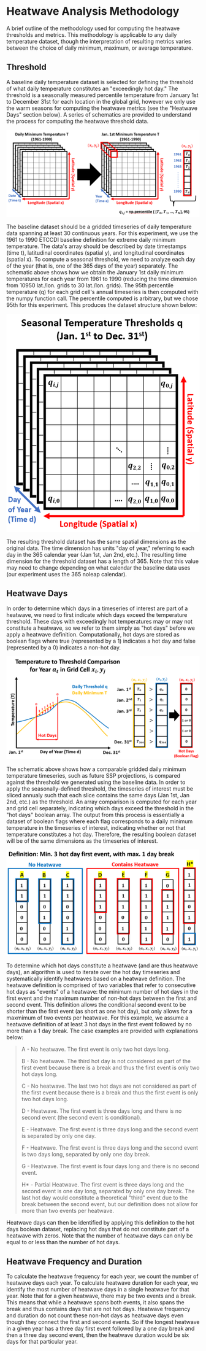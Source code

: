 # Heatwave Analysis Methodology
A brief outline of the methodology used for computing the heatwave thresholds and metrics. This methodology is applicable to any daily temperature dataset, though the interpretation of resulting metrics varies between the choice of daily minimum, maximum, or average temperature.
## Threshold
A baseline daily temperature dataset is selected for defining the threshold of what daily temperature constitutes an "exceedingly hot day." The threshold is a seasonally measured percentile temperature from January 1st to December 31st for each location in the global grid, however we only use the warm seasons for computing the heatwave metrics (see the "Heatwave Days" section below). A series of schematics are provided to understand the process for computing the heatwave threshold data.

![Schematic of gridded timeseries data being analyzed to produce seasonal percentiles thresholds for each grid cell.](imgs/schematic1.png "Schematic 1")

The baseline dataset should be a gridded timeseries of daily temperature data spanning at least 30 continuous years. For this experiment, we use the 1961 to 1990 ETCCDI baseline definition for extreme daily minimum temperature. The data's array should be described by date timestamps (time t), latitudinal coordinates (spatial y), and longitudinal coordinates (spatial x). To compute a seasonal threshold, we need to analyze each day of the year (that is, one of the 365 days of the year) separately. The schematic above shows how we obtain the January 1st daily minimum temperatures for each year from 1961 to 1990 (reducing the time dimension from 10950 lat./lon. grids to 30 lat./lon. grids). The 95th percentile temperature (q) for each grid cell's annual timeseries is then computed with the numpy function call. The percentile computed is arbitrary, but we chose 95th for this experiment. This produces the dataset structure shown below:

![Schematic of structure of threshold data.](imgs/schematic2.png "Schematic 2")

The resulting threshold dataset has the same spatial dimensions as the original data. The time dimension has units "day of year," referring to each day in the 365 calendar year (Jan 1st, Jan 2nd, etc.). The resulting time dimension for the threshold dataset has a length of 365. Note that this value may need to change depending on what calendar the baseline data uses (our experiment uses the 365 noleap calendar).

## Heatwave Days

In order to determine which days in a timeseries of interest are part of a heatwave, we need to first indicate which days exceed the temperature threshold. These days with exceedingly hot temperatures may or may not constitute a heatwave, so we refer to them simply as "hot days" before we apply a heatwave definition. Computationally, hot days are stored as boolean flags where true (represented by a 1) indicates a hot day and false (represented by a 0) indicates a non-hot day.

![Schematic showing how hot days are computed using timeseries data.](imgs/schematic3.png "Schematic 3")

The schematic above shows how a comparable gridded daily minimum temperature timeseries, such as future SSP projections, is compared against the threshold we generated using the baseline data. In order to apply the seasonally-defined threshold, the timeseries of interest must be sliced annualy such that each slice contains the same days (Jan 1st, Jan 2nd, etc.) as the threshold. An array comparison is computed for each year and grid cell separately, indicating which days exceed the threshold in the "hot days" boolean array. The output from this process is essentially a dataset of boolean flags where each flag corresponds to a daily minimum temperature in the timeseries of interest, indicating whether or not that temperature constitutes a hot day. Therefore, the resulting boolean dataset will be of the same dimensions as the timeseries of interest.

![Schematic showing how heatwave days are computed using hot days boolean data.](imgs/schematic4.png "Schematic 4")

To determine which hot days constitute a heatwave (and are thus heatwave days), an algorithm is used to iterate over the hot day timeseries and systematically identify heatwaves based on a heatwave definition. The heatwave definition is comprised of two variables that refer to consecutive hot days as "events" of a heatwave: the minimum number of hot days in the first event and the maximum number of non-hot days between the first and second event. This definition allows the conditional second event to be shorter than the first event (as short as one hot day), but only allows for a maxmimum of two events per heatwave. For this example, we assume a heatwave definition of at least 3 hot days in the first event followed by no more than a 1 day break. The case examples are provided with explanations below:

> A - No heatwave. The first event is only two hot days long.
> 
> B - No heatwave. The third hot day is not considered as part of the first event because there is a break and thus the first event is only two hot days long.
> 
> C - No heatwave. The last two hot days are not considered as part of the first event because there is a break and thus the first event is only two hot days long.
> 
> D - Heatwave. The first event is three days long and there is no second event (the second event is conditional).
> 
> E - Heatwave. The first event is three days long and the second event is separated by only one day.
> 
> F - Heatwave. The first event is three days long and the second event is two days long, separated by only one day break.
> 
> G - Heatwave. The first event is four days long and there is no second event.
> 
> H* - Partial Heatwave. The first event is three days long and the second event is one day long, separated by only one day break. The last hot day would constitute a theoretical "third" event due to the break between the second event, but our definition does not allow for more than two events per heatwave.

Heatwave days can then be identified by applying this definition to the hot days boolean dataset, replacing hot days that do not constitute part of a heatwave with zeros. Note that the number of heatwave days can only be equal to or less than the number of hot days.

## Heatwave Frequency and Duration
To calculate the heatwave frequency for each year, we count the number of heatwave days each year. To calculate heatwave duration for each year, we identify the most number of heatwave days in a single heatwave for that year. Note that for a given heatwave, there may be two events and a break. This means that while a heatwave spans both events, it also spans the break and thus contains days that are not hot days. Heatwave frequency and duration do not count these non-hot days as heatwave days even though they connect the first and second events. So if the longest heatwave in a given year has a three day first event followed by a one day break and then a three day second event, then the heatwave duration would be six days for that particular year.

